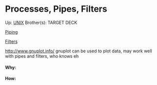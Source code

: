 # Processes, Pipes, Filters

Up: [UNIX](unix)
Brother(s):
TARGET DECK



[Piping](piping)

[Filters](filters)

http://www.gnuplot.info/ gnuplot can be used to plot data, may work well with pipes and filters, who knows eh




































#### Why:
#### How:









